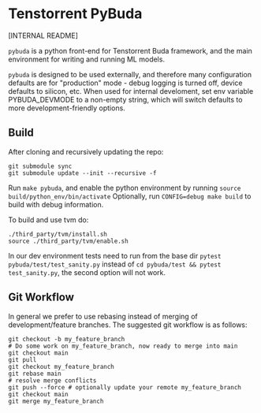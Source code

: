 Tenstorrent PyBuda
==================

[INTERNAL README]

`pybuda` is a python front-end for Tenstorrent Buda framework, and the main environment for writing and running ML models.

`pybuda` is designed to be used externally, and therefore many configuration defaults are for "production" mode - debug logging is turned off, device defaults to silicon, etc.
When used for internal develoment, set env variable PYBUDA_DEVMODE to a non-empty string, which will switch defaults to more development-friendly options. 

Build
-----
After cloning and recursively updating the repo:
```
git submodule sync
git submodule update --init --recursive -f
```

Run `make pybuda`, and enable the python environment by running `source build/python_env/bin/activate`
Optionally, run `CONFIG=debug make build` to build with debug information.

To build and use tvm do:
```
./third_party/tvm/install.sh
source ./third_party/tvm/enable.sh
```

In our dev environment tests need to run from the base dir `pytest pybuda/test/test_sanity.py` instead of `cd pybuda/test && pytest test_sanity.py`, the second option will not work.

Git Workflow
------------
In general we prefer to use rebasing instead of merging of development/feature branches.  The suggested git workflow is as follows:
```
git checkout -b my_feature_branch
# Do some work on my_feature_branch, now ready to merge into main
git checkout main
git pull
git checkout my_feature_branch
git rebase main
# resolve merge conflicts
git push --force # optionally update your remote my_feature_branch
git checkout main
git merge my_feature_branch
```
